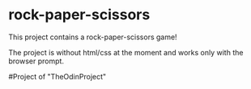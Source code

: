 # rock-paper-scissors

This project contains a rock-paper-scissors game!

The project is without html/css at the moment and works only with the browser prompt.


#Project of "TheOdinProject"